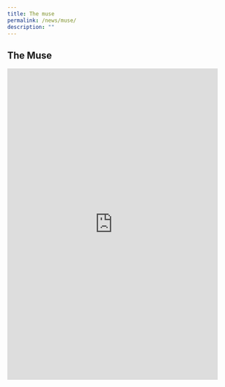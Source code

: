 ```yaml
---
title: The muse
permalink: /news/muse/
description: ""
---
```

## The Muse

<iframe src="https://docs.google.com/presentation/d/e/2PACX-1vRQvBMi2cd7l_ijl5Ox7-qDHXfW-BiLDHfpGFhk09KxewEu5kyDHII6d1ZsImTR0L0ToaTlM1NNUct5/embed?start=true&loop=true&delayms=10000" frameborder="0" width="480" height="708" allowfullscreen="true" mozallowfullscreen="true" webkitallowfullscreen="true"></iframe>
